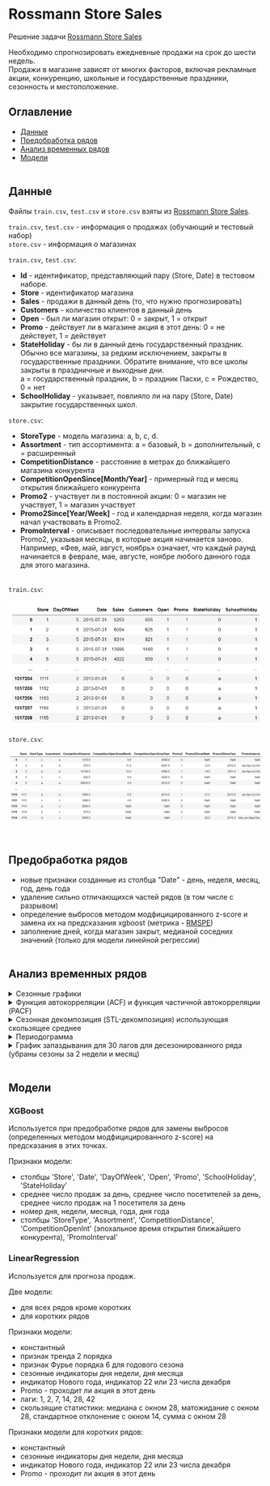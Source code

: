 # Rossmann Store Sales

Решение задачи [Rossmann Store Sales](https://www.kaggle.com/c/rossmann-store-sales/data)

Необходимо спрогнозировать ежедневные продажи на срок до шести недель.<br> 
Продажи в магазине зависят от многих факторов, включая рекламные акции, конкуренцию, школьные и государственные праздники, сезонность и местоположение.


## Оглавление

- [Данные](#данные)
- [Предобработка рядов](#предобработка-рядов)
- [Анализ временных рядов](#анализ-временных-рядов)
- [Модели](#модели)<br><br>


## Данные

Файлы `train.csv`, `test.csv` и `store.csv` взяты из [Rossmann Store Sales](https://www.kaggle.com/c/rossmann-store-sales/data).

`train.csv`, `test.csv` - информация о продажах (обучающий и тестовый набор)<br>
`store.csv` - информация о магазинах

`train.csv`, `test.csv`:
- **Id** - идентификатор, представляющий пару (Store, Date) в тестовом наборе.
- **Store** - идентификатор магазина
- **Sales** - продажи в данный день (то, что нужно прогнозировать)
- **Customers** - количество клиентов в данный день 
- **Open** - был ли магазин открыт: 0 = закрыт, 1 = открыт
- **Promo** - действует ли в магазине акция в этот день: 0 = не действует, 1 = действует
- **StateHoliday** - бы ли в данный день государственный праздник. <br>
  Обычно все магазины, за редким исключением, закрыты в   
  государственные праздники. Обратите внимание, что все школы закрыты в праздничные и выходные дни.<br> 
  a = государственный праздник, b = праздник Пасхи, c = Рождество, 0 = нет
- **SchoolHoliday** - указывает, повлияло ли на пару (Store, Date) закрытие государственных школ.

`store.csv`: 
- **StoreType** - модель магазина: a, b, c, d.
- **Assortment** - тип ассортимента: a = базовый, b = дополнительный, c = расширенный
- **CompetitionDistance** - расстояние в метрах до ближайшего магазина конкурента
- **CompetitionOpenSince[Month/Year]** - примерный год и месяц открытия ближайшего конкурента
- **Promo2** - участвует ли в постоянной акции: 0 = магазин не участвует, 1 = магазин участвует
- **Promo2Since[Year/Week]** - год и календарная неделя, когда магазин начал участвовать в Promo2.
- **PromoInterval** - описывает последовательные интервалы запуска Promo2, указывая месяцы, в которые акция начинается заново.<br> 
  Например, «Фев, май, август, ноябрь» означает, что каждый раунд начинается в феврале, мае, августе, ноябре любого данного года 
  для этого магазина.
  <br><br>

`train.csv`:
<p align="center">
<img src="./img/readme/train.jpg" />
</p>

`store.csv`:
<p align="center">
<img src="./img/readme/stores.jpg" />
</p>
<br>

## Предобработка рядов
  - новые признаки созданные из столбца "Date" - день, неделя, месяц, год, день года
  - удаление сильно отличающихся частей рядов (в том числе с разрывом)
  - определение выбросов методом модфицицированного z-score и замена их на предсказания xgboost (метрика - [RMSPE](https://help.pecan.ai/en/articles/6456388-model-performance-metrics-for-regression-models#Modelperformancemetricsforregressionmodels-RootMeanSquaredPercentageError(RMSPE)))
  - заполнение дней, когда магазин закрыт, медианой соседних значений (только для модели линейной регрессии)<br><br>


## Анализ временных рядов
<details><summary>Сезонные графики</summary>
<br>  
(сезоны - неделя, месяц, год)
<br><br>
  
[Сезонный график (Seasonal plot)](https://otexts.com/fpp3/seasonal-plots.html) отображает сегменты временного ряда, каждый из которых соответствует периоду (сезону).<br>
<br>
<p align="center">
<img src="./img/readme/seasonalplot.jpg" />
</p>
  
</details>
<details><summary>Функция автокорреляции (ACF) и функция частичной автокорреляции (PACF)</summary>
<br>

**Автокорреляция** — это корреляция Пирсона между исходным рядом и его версией, сдвинутой на несколько отсчётов. Количество отсчётов, на которое сдвинут ряд, называется лагом автокорреляции.<br><br>
**Функция автокорреляции (ACF)** - функция зависимости автокорреляции от величиные лага.<br><br>
**Частичная автокорреляция** — это автокорреляция после вычитания авторегрессии предыдущего порядка.<br>
Например, чтобы подсчитать частичную автокорреляцию с лагом τ = 3, требуется построить авторегрессию порядка 2 (AR(2)), то есть авторегрессию на 2 предыдущих значений ряда, вычесть эту авторегрессию из ряда и подсчитать автокорреляцию с лагом τ = 3 на полученных остатках. И так далее.<br>
[**Авторегрессию порядка N (AR(N))**](https://ru.wikipedia.org/wiki/Авторегрессионная_модель) - модель линейной регрессии временного ряда, в которой признаки - N предыдущих значений этого же ряда.<br><br>
**Функция частичной автокорреляции (PACF)** - функция зависимости частичной автокорреляции от величиные лага.<br>

<p align="center">
<img src="./img/readme/acf_pacf.jpg" />
</p>
</details>

<details><summary>Сезонная декомпозиция (STL-декомпозиция) использующая скользящее среднее</summary>
<br>

Сезонная декомпозиция использующая скользящее среднее - это наивное разложение на тренд, сезон и остаток.<br>
Y[t] = T[t] + S[t] + e[t]<br>
Y[t] - исходный ряд (1-й график)<br>
T[t] - тренд (получен скользящим средним с окном заданного размера) (2-й график)<br>
S[t] - сезон (получен скользящим средним по Y[t] - T[t]) (3-й график)<br>
e[t] - остаток (Y[t] - T[t] - S[t]) (4-й график)<br>

<p align="center">
<img src="./img/readme/seasonal_decompose.jpg" />
</p>
</details>

<details><summary>Периодограмма</summary>
<br>

[Периодограмма](https://ru.wikipedia.org/wiki/Периодограмма) показывает силу частот во временном ряду.<br><br> 
Значение графика равно (ax<sup>2</sup> + bx<sup>2</sup>) / 2, где a и b — коэффициенты синуса и косинуса для данной частоты, которые являются амплитудами соответствующих синуса и косинуса.<br><br>
Значение периодограммы выражается через аплитуду преобразования Фурье ряда.<br><br>
Как правило периодограмма используется для выбора порядка признаков Фурье, которые моделируют сезонность.


<p align="center">
<img src="./img/readme/periodogram.jpg" />
</p>
Тажке анализируется периодограмма для десезонированного ряда (убраны сезоны за 2 недели и месяц)
<br><br>
</details>

<details><summary>График запаздывания для 30 лагов для десезонированного ряда (убраны сезоны за 2 недели и месяц)</summary>
<br>

**График запаздывания (lag plot) для лага k** - график где для каждой точки значение по горизонтали - наблюдения ряда, значение по вертикали - предыдущее наблюдение ряда со смещением k.<br><br>
  
<p align="center">
<img src="./img/readme/plotlags.jpg" />
</p>
</details><br>

## Модели

### XGBoost

Используется при предобработке рядов для замены выбросов (определенных методом модфицицированного z-score) на предсказания в этих точках.<br>

Признаки модели:
  - столбцы 'Store', 'Date', 'DayOfWeek', 'Open', 'Promo', 'SchoolHoliday', 'StateHoliday'
  - среднее число продаж за день, среднее число посетителей за день, среднее число продаж на 1 посетителя за день
  - номер дня, недели, месяца, года, дня года
  - столбцы 'StoreType', 'Assortment', 'CompetitionDistance', 'CompetitionOpenInt' (эпохальное время открытия ближайшего конкурента), 'PromoInterval'


### LinearRegression

Используется для прогноза продаж.

Две модели:
- для всех рядов кроме коротких
- для коротких рядов<br>

Признаки модели:
- константный
- признак тренда 2 порядка
- признак Фурье порядка 6 для годового сезона
- сезонные индикаторы дня недели, дня месяца
- индикатор Нового года, индикатор 22 или 23 числа декабря
- Promo - проходит ли акция в этот день
- лаги: 1, 2, 7, 14, 28, 42
- скользящие статистики: медиана с окном 28, матожидание с окном 28, стандартное отклонение с окном 14, сумма с окном 28

Признаки модели для коротких рядов:
- константный
- сезонные индикаторы дня недели, дня месяца
- индикатор Нового года, индикатор 22 или 23 числа декабря
- Promo - проходит ли акция в этот день


